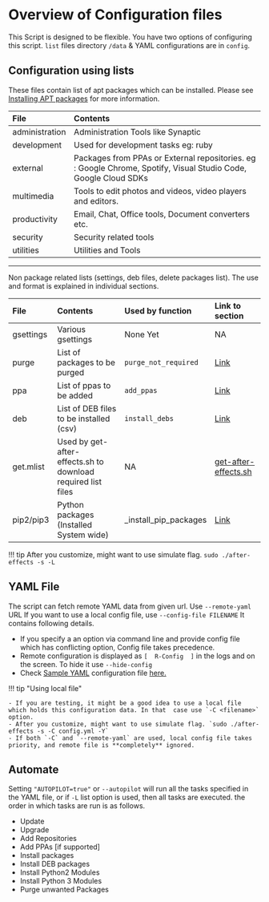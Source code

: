 # Overview of Configuration files

This Script is designed to be flexible. You have two options of configuring this script.
`list` files directory `/data` & YAML configurations are in `config`.

## Configuration using  lists

These files contain list of apt packages which can be installed. Please see [Installing APT packages](tasks/apt) for more information.

| File           | Contents                                                                                                        |
| :------------- | :-------------------------------------------------------------------------------------------------------------- |
| administration | Administration Tools like Synaptic                                                                              |
| development    | Used for development tasks eg: ruby                                                                             |
| external       | Packages from PPAs or External repositories. eg : Google Chrome, Spotify, Visual Studio Code, Google Cloud SDKs |
| multimedia     | Tools to edit photos and videos, video players and editors.                                                     |
| productivity   | Email, Chat, Office tools, Document converters etc.                                                             |
| security       | Security related tools                                                                                          |
| utilities      | Utilities and Tools                                                                                             |

---
Non package related lists (settings, deb files, delete packages list). The use and format is explained in individual sections.

| File      | Contents                                                     | Used by function      | Link to section                                                                                           |
| :-------- | :----------------------------------------------------------- | :-------------------- | :-------------------------------------------------------------------------------------------------------- |
| gsettings | Various gsettings                                            | None Yet              | NA                                                                                                        |
| purge     | List of packages to be purged                                | `purge_not_required`  | [Link](tasks/#purge-unwanted-packages)                                                                    |
| ppa       | List of ppas to be added                                     | `add_ppas`            | [Link](tasks/#add-personal-package-archives-ppa)                                                          |
| deb       | List of DEB files to be installed (csv)                      | `install_debs`        | [Link](tasks/#install-debian-package-package-archives-deb-files)                                          |
| get.mlist | Used by get-after-effects.sh to download required list files | NA                    | [get-after-effects.sh](https://github.com/tprasadtp/ubuntu-post-install/blob/master/get-after-effects.sh) |
| pip2/pip3 | Python packages (Installed System wide)                      | _install_pip_packages | [Link](tasks/#install-python-packages-via-pip)                                                            |

!!! tip
    After you customize, might want to use simulate flag. `sudo ./after-effects -s -L`

## YAML File

The script can fetch remote YAML data from given url. Use `--remote-yaml` URL If you want to use a local config file, use `--config-file FILENAME` It contains following details.

- If you specify a an option via command line and provide config file which has conflicting option, Config file takes precedence.
- Remote configuration is displayed as `[  R-Config  ]` in the logs and on the screen. To hide it use `--hide-config`
- Check [Sample YAML](/yaml/#yaml-config) configuration file [here.](/yaml/#yaml-config)

!!! tip "Using local file"

    - If you are testing, it might be a good idea to use a local file which holds this configuration data. In that  case use `-C <filename>` option.
    - After you customize, might want to use simulate flag. `sudo ./after-effects -s -C config.yml -Y`
    - If both `-C` and `--remote-yaml` are used, local config file takes priority, and remote file is **completely** ignored.

## Automate

Setting `"AUTOPILOT=true"` or `--autopilot` will run all the tasks specified in the YAML file, or if `-L` list option is used, then all tasks are executed. the order in which tasks are run is as follows.

- Update
- Upgrade
- Add Repositories
- Add PPAs [if supported]
- Install packages
- Install DEB packages
- Install Python2 Modules
- Install Python 3 Modules
- Purge unwanted Packages
